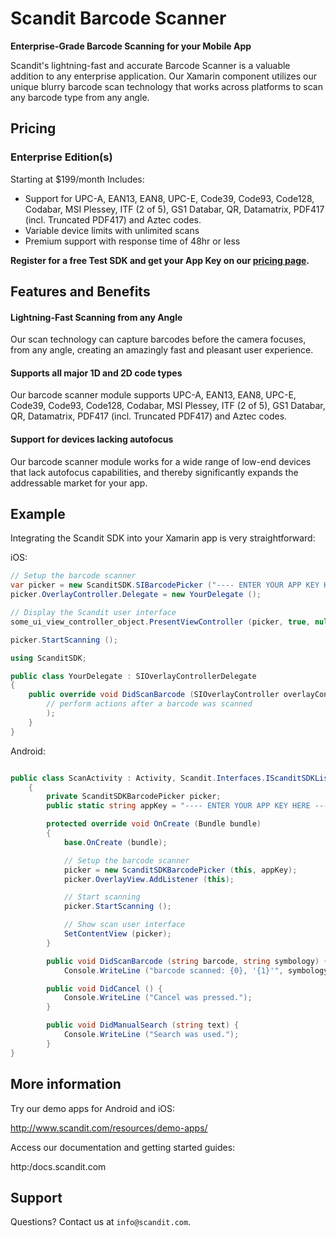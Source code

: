Scandit Barcode Scanner
=======================

**Enterprise-Grade Barcode Scanning for your Mobile App**

Scandit's lightning-fast and accurate Barcode Scanner is a valuable addition to any enterprise application. Our Xamarin component utilizes our unique blurry barcode scan technology that works across platforms to scan any barcode type from any angle.  

Pricing
-------


### Enterprise Edition(s)

Starting at $199/month
Includes:

* Support for UPC-A, EAN13, EAN8, UPC-E, Code39, Code93, Code128, Codabar, MSI Plessey, ITF (2 of 5), GS1 Databar, QR, Datamatrix, PDF417 (incl. Truncated PDF417) and Aztec codes.
* Variable device limits with unlimited scans
* Premium support with response time of 48hr or less

**Register for a free Test SDK and get your App Key on our [pricing page](http://www.scandit.com/pricing/).**


Features and Benefits
---------------------

#### Lightning-Fast Scanning from any Angle

Our scan technology can capture barcodes before the camera focuses, from any angle, creating an amazingly fast and pleasant user experience.

#### Supports all major 1D and 2D code types

Our barcode scanner module supports UPC-A, EAN13, EAN8, UPC-E, Code39, Code93, Code128, Codabar, MSI Plessey, ITF (2 of 5), GS1 Databar, QR, Datamatrix, PDF417 (incl. Truncated PDF417) and Aztec codes.

#### Support for devices lacking autofocus

Our barcode scanner module works for a wide range of low-end devices that lack autofocus capabilities, and thereby significantly expands the addressable market for your app.

Example
-------

Integrating the Scandit SDK into your Xamarin app is very straightforward:

iOS:

```csharp
// Setup the barcode scanner
var picker = new ScanditSDK.SIBarcodePicker ("---- ENTER YOUR APP KEY HERE ----");
picker.OverlayController.Delegate = new YourDelegate ();

// Display the Scandit user interface
some_ui_view_controller_object.PresentViewController (picker, true, null);

picker.StartScanning ();
```

```csharp
using ScanditSDK;

public class YourDelegate : SIOverlayControllerDelegate
{
	public override void DidScanBarcode (SIOverlayController overlayController, NSDictionary barcode) {
		// perform actions after a barcode was scanned
		);
	}
}
```


Android:

```csharp

public class ScanActivity : Activity, Scandit.Interfaces.IScanditSDKListener
	{
		private ScanditSDKBarcodePicker picker;
		public static string appKey = "---- ENTER YOUR APP KEY HERE ----";

		protected override void OnCreate (Bundle bundle)
		{
			base.OnCreate (bundle);

			// Setup the barcode scanner
			picker = new ScanditSDKBarcodePicker (this, appKey);
			picker.OverlayView.AddListener (this);

			// Start scanning
			picker.StartScanning ();

			// Show scan user interface
			SetContentView (picker);
		}

		public void DidScanBarcode (string barcode, string symbology) {
			Console.WriteLine ("barcode scanned: {0}, '{1}'", symbology, barcode);

		public void DidCancel () {
			Console.WriteLine ("Cancel was pressed.");
		}

		public void DidManualSearch (string text) {
			Console.WriteLine ("Search was used.");
		}
}
```

More information
----------------

Try our demo apps for Android and iOS: 

http://www.scandit.com/resources/demo-apps/

Access our documentation and getting started guides: 

http:/docs.scandit.com



Support
-------

Questions? Contact us at `info@scandit.com`.



